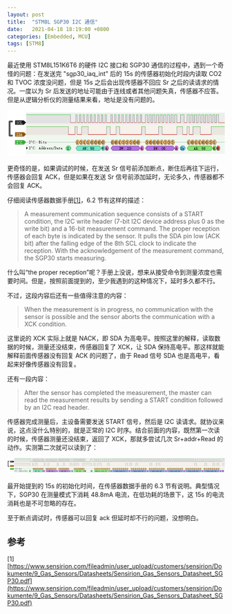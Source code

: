```yaml
---
layout: post
title:  "STM8L SGP30 I2C 通信"
date:   2021-04-18 18:19:00 +0800
categories: [Embedded, MCU]
tags: [STM8]
---
```


最近使用 STM8L151K6T6 的硬件 I2C 接口和 SGP30 通信的过程中，遇到一个奇怪的问题：在发送完 "sgp30_iaq_int" 后的 15s 的传感器初始化时段内读取 CO2 和 TVOC 浓度没问题，但是 15s 之后会出现传感器不回应 Sr 之后的读请求的情况。一度以为 Sr 后发送的地址可能由于连线或者其他问题失真，传感器不应答。但是从逻辑分析仪的测量结果来看，地址是没有问题的。

![nack_after_read_req](/assets/img/2021-04-18-stm8l_sgp30_i2c_communication.assets/nack_after_read_req.png)

更奇怪的是，如果调试的时候，在发送 Sr 信号前添加断点，断住后再往下运行，传感器会回复 ACK，但是如果在发送 Sr 信号前添加延时，无论多久，传感器都不会回复 ACK。

仔细阅读传感器数据手册[[1]](https://www.sensirion.com/fileadmin/user_upload/customers/sensirion/Dokumente/9_Gas_Sensors/Datasheets/Sensirion_Gas_Sensors_Datasheet_SGP30.pdf)，6.2 节有这样的描述：

> A measurement communication sequence consists of a START condition, the I2C write header (7-bit I2C device address plus 0  as the write bit) and a 16-bit measurement command. The proper reception of each byte is indicated by the sensor. It pulls the  SDA pin low (ACK bit) after the falling edge of the 8th SCL clock to indicate the reception. With the acknowledgement of the  measurement command, the SGP30 starts measuring.

什么叫“the proper reception”呢？手册上没说，想来从接受命令到测量浓度也需要时间。但是，按照前面提到的，至少我遇到的这种情况下，延时多久都不行。

不过，这段内容后还有一些值得注意的内容：

> When the measurement is in progress, no communication with the sensor is possible and the sensor aborts the communication  with a XCK condition. 

这里说的 XCK 实际上就是 NACK，即 SDA 为高电平。按照这里的解释，读取数据的时候，测量还没结束，传感器回复了 XCK，让 SDA 保持高电平。那这样就能解释前面传感器没有回复 ACK 的问题了，由于 Read 信号 SDA 也是高电平，看起来好像传感器没有回复。

还有一段内容：

> After the sensor has completed the measurement, the master can read the measurement results by sending a START condition followed by an I2C read header.

传感器完成测量后，主设备需要发送 START 信号，然后是 I2C 读请求。就协议来说，这点没什么特别的，就是正常的 I2C 时序。结合前面的内容，既然第一次读的时候，传感器测量还没结束，返回了 XCK，那就多尝试几次 Sr+addr+Read 的动作。实测第二次就可以读到了：

![nack_after_read_req](/assets/img/2021-04-18-stm8l_sgp30_i2c_communication.assets/repeat_reading.png)

最开始提到的 15s 的初始化时间，在传感器数据手册的 6.3 节有说明。典型情况下，SGP30 在测量模式下消耗 48.8mA 电流，在低功耗的场景下，这 15s 的电流消耗也是不可忽略的存在。

至于断点调试时，传感器可以回复 ack 但延时却不行的问题，没想明白。

## 参考

[1] [https://www.sensirion.com/fileadmin/user_upload/customers/sensirion/Dokumente/9_Gas_Sensors/Datasheets/Sensirion_Gas_Sensors_Datasheet_SGP30.pdf](https://www.sensirion.com/fileadmin/user_upload/customers/sensirion/Dokumente/9_Gas_Sensors/Datasheets/Sensirion_Gas_Sensors_Datasheet_SGP30.pdf)

